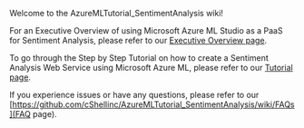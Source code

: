 Welcome to the AzureMLTutorial_SentimentAnalysis wiki!

For an Executive Overview of using Microsoft Azure ML Studio as a PaaS for Sentiment Analysis, please refer to our [Executive Overview page](https://github.com/cShellinc/AzureMLTutorial_SentimentAnalysis/wiki/Executive-Overview-of-Microsoft-Azure-ML-Studio---for-use-in-Sentiment-Analysis).

To go through the Step by Step Tutorial on how to create a Sentiment Analysis Web Service using Microsoft Azure ML, please refer to our [Tutorial page](https://github.com/cShellinc/AzureMLTutorial_SentimentAnalysis/wiki/Microsoft-Azure-ML-Studio---Sentiment-Analysis-Tutorial).

If you experience issues or have any questions, please refer to our [https://github.com/cShellinc/AzureMLTutorial_SentimentAnalysis/wiki/FAQs](FAQ page).
